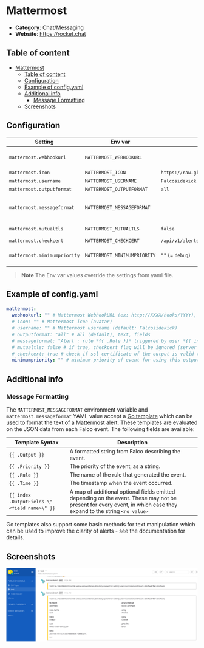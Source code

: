 # Mattermost


- **Category**: Chat/Messaging
- **Website**: https://rocket.chat

## Table of content

- [Mattermost](#mattermost)
  - [Table of content](#table-of-content)
  - [Configuration](#configuration)
  - [Example of config.yaml](#example-of-configyaml)
  - [Additional info](#additional-info)
    - [Message Formatting](#message-formatting)
  - [Screenshots](#screenshots)

## Configuration


| Setting                      | Env var                      | Default value                                                                                       | Description                                                                                                                                                                                                                                                                    |
| ---------------------------- | ---------------------------- | --------------------------------------------------------------------------------------------------- | ------------------------------------------------------------------------------------------------------------------------------------------------------------------------------------------------------------------------------------------------------------------------------ |
| `mattermost.webhookurl`      | `MATTERMOST_WEBHOOKURL`      |                                                                                                     | Mattermost WebhookURL (ex: https://hooks.mattermost.com/services/XXXX/YYYY/ZZZZ), if not empty, Mattermost output is **enabled**                                                                                                                                               |
| `mattermost.icon`            | `MATTERMOST_ICON`            | `https://raw.githubusercontent.com/falcosecurity/falcosidekick/master/imgs/falcosidekick_color.png` | Mattermost icon (avatar)                                                                                                                                                                                                                                                       |
| `mattermost.username`        | `MATTERMOST_USERNAME`        | `Falcosidekick`                                                                                     | Mattermost username                                                                                                                                                                                                                                                            |
| `mattermost.outputformat`    | `MATTERMOST_OUTPUTFORMAT`    | `all`                                                                                               | Mattermost message format: `all`, `text`, `field`                                                                                                                                                                                                                              |
| `mattermost.messageformat`   | `MATTERMOST_MESSAGEFORMAT`   |                                                                                                     | A Go template to format Mattermost Text above Attachment, displayed in addition to the output from `MATTERMOST_OUTPUTFORMAT`, see [Message Formatting](#message-formatting) in the README for details. If empty, no Text is displayed before Attachment. |
| `mattermost.mutualtls`       | `MATTERMOST_MUTUALTLS`       | `false`                                                                                             | Authenticate to the output with TLS, if true, checkcert flag will be ignored (server cert will always be checked)                                                                                                                                                              |
| `mattermost.checkcert`       | `MATTERMOST_CHECKCERT`       | `/api/v1/alerts`                                                                                    | Check if ssl certificate of the output is valid                                                                                                                                                                                                                                | `mattermost.minimumpriority` | `MATTERMOST_MINIMUMPRIORITY` | `""` (= `debug`)                                                                                    | Minimum priority of event for using this output, order is `emergency,alert,critical,error,warning,notice,informational,debug or ""`
| `mattermost.minimumpriority` | `MATTERMOST_MINIMUMPRIORITY` | `""` (= `debug`)                                                                                    | Minimum priority of event for using this output, order is `emergency,alert,critical,error,warning,notice,informational,debug or ""`                                                                                                                                            |


> **Note**
The Env var values override the settings from yaml file.

## Example of config.yaml

```yaml
mattermost:
  webhookurl: "" # Mattermost WebhookURL (ex: http://XXXX/hooks/YYYY), if not empty, Mattermost output is enabled
  # icon: "" # Mattermost icon (avatar)
  # username: "" # Mattermost username (default: Falcosidekick)
  # outputformat: "all" # all (default), text, fields
  # messageformat: "Alert : rule *{{ .Rule }}* triggered by user *{{ index .OutputFields \"user.name\" }}*" # a Go template to format Mattermost Text above Attachment, displayed in addition to the output from `MATTERMOST_OUTPUTFORMAT`. If empty, no Text is displayed before Attachment.
  # mutualtls: false # if true, checkcert flag will be ignored (server cert will always be checked)
  # checkcert: true # check if ssl certificate of the output is valid (default: true)
  minimumpriority: "" # minimum priority of event for using this output, order is emergency|alert|critical|error|warning|notice|informational|debug or "" (default)
```

## Additional info

### Message Formatting

The `MATTERMOST_MESSAGEFORMAT` environment variable and `mattermost.messageformat` YAML value accept a [Go template](https://golang.org/pkg/text/template/) which can be used to format the text of a Mattermost alert.
These templates are evaluated on the JSON data from each Falco event. The following fields are available:

| Template Syntax                              | Description                                                                                                                                                        |
| -------------------------------------------- | ------------------------------------------------------------------------------------------------------------------------------------------------------------------ |
| `{{ .Output }}`                              | A formatted string from Falco describing the event.                                                                                                                |
| `{{ .Priority }}`                            | The priority of the event, as a string.                                                                                                                            |
| `{{ .Rule }}`                                | The name of the rule that generated the event.                                                                                                                     |
| `{{ .Time }}`                                | The timestamp when the event occurred.                                                                                                                             |
| `{{ index .OutputFields \"<field name>\" }}` | A map of additional optional fields emitted depending on the event. These may not be present for every event, in which case they expand to the string `<no value>` |

Go templates also support some basic methods for text manipulation which can be used to improve the clarity of alerts - see the documentation for details.

## Screenshots

![mattermost example](images/mattermost.png)